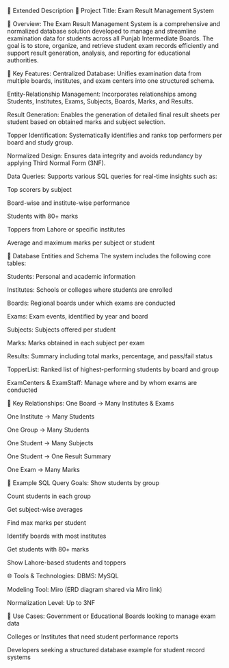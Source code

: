 📘 Extended Description
🎯 Project Title:
Exam Result Management System

🧠 Overview:
The Exam Result Management System is a comprehensive and normalized database solution developed to manage and streamline examination data for students across all Punjab Intermediate Boards. The goal is to store, organize, and retrieve student exam records efficiently and support result generation, analysis, and reporting for educational authorities.

🧩 Key Features:
Centralized Database: Unifies examination data from multiple boards, institutes, and exam centers into one structured schema.

Entity-Relationship Management: Incorporates relationships among Students, Institutes, Exams, Subjects, Boards, Marks, and Results.

Result Generation: Enables the generation of detailed final result sheets per student based on obtained marks and subject selection.

Topper Identification: Systematically identifies and ranks top performers per board and study group.

Normalized Design: Ensures data integrity and avoids redundancy by applying Third Normal Form (3NF).

Data Queries: Supports various SQL queries for real-time insights such as:

Top scorers by subject

Board-wise and institute-wise performance

Students with 80+ marks

Toppers from Lahore or specific institutes

Average and maximum marks per subject or student

🧱 Database Entities and Schema
The system includes the following core tables:

Students: Personal and academic information

Institutes: Schools or colleges where students are enrolled

Boards: Regional boards under which exams are conducted

Exams: Exam events, identified by year and board

Subjects: Subjects offered per student

Marks: Marks obtained in each subject per exam

Results: Summary including total marks, percentage, and pass/fail status

TopperList: Ranked list of highest-performing students by board and group

ExamCenters & ExamStaff: Manage where and by whom exams are conducted

🔗 Key Relationships:
One Board → Many Institutes & Exams

One Institute → Many Students

One Group → Many Students

One Student → Many Subjects

One Student → One Result Summary

One Exam → Many Marks

🧾 Example SQL Query Goals:
Show students by group

Count students in each group

Get subject-wise averages

Find max marks per student

Identify boards with most institutes

Get students with 80+ marks

Show Lahore-based students and toppers

🌐 Tools & Technologies:
DBMS: MySQL 

Modeling Tool: Miro (ERD diagram shared via Miro link)

Normalization Level: Up to 3NF

📍 Use Cases:
Government or Educational Boards looking to manage exam data

Colleges or Institutes that need student performance reports

Developers seeking a structured database example for student record systems

